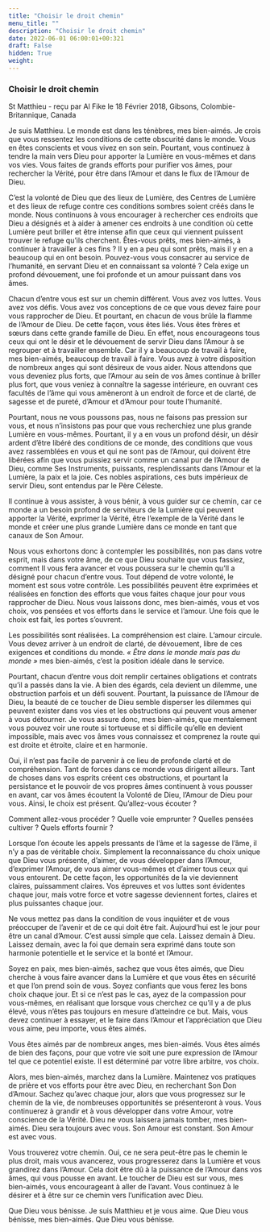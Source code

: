 ```yaml
---
title: "Choisir le droit chemin"
menu_title: ""
description: "Choisir le droit chemin"
date: 2022-06-01 06:00:01+00:321
draft: False
hidden: True
weight:
---
```

### Choisir le droit chemin

St Matthieu - reçu par Al Fike le 18 Février 2018, Gibsons, Colombie-Britannique, Canada

Je suis Matthieu. Le monde est dans les ténèbres, mes bien-aimés. Je crois que vous ressentez les conditions de cette obscurité dans le monde. Vous en êtes conscients et vous vivez en son sein. Pourtant, vous continuez à tendre la main vers Dieu pour apporter la Lumière en vous-mêmes et dans vos vies. Vous faites de grands efforts pour purifier vos âmes, pour rechercher la Vérité, pour être dans l’Amour et dans le flux de l’Amour de Dieu.

C’est la volonté de Dieu que des lieux de Lumière, des Centres de Lumière et des lieux de refuge contre ces conditions sombres soient créés dans le monde. Nous continuons à vous encourager à rechercher ces endroits que Dieu a désignés et à aider à amener ces endroits à une condition où cette Lumière peut briller et être intense afin que ceux qui viennent puissent trouver le refuge qu’ils cherchent. Êtes-vous prêts, mes bien-aimés, à continuer à travailler à ces fins ? Il y en a peu qui sont prêts, mais il y en a beaucoup qui en ont besoin. Pouvez-vous vous consacrer au service de l’humanité, en servant Dieu et en connaissant sa volonté ? Cela exige un profond dévouement, une foi profonde et un amour puissant dans vos âmes.

Chacun d’entre vous est sur un chemin différent. Vous avez vos luttes. Vous avez vos défis. Vous avez vos conceptions de ce que vous devez faire pour vous rapprocher de Dieu. Et pourtant, en chacun de vous brûle la flamme de l’Amour de Dieu. De cette façon, vous êtes liés. Vous êtes frères et sœurs dans cette grande famille de Dieu. En effet, nous encourageons tous ceux qui ont le désir et le dévouement de servir Dieu dans l’Amour à se regrouper et à travailler ensemble. Car il y a beaucoup de travail à faire, mes bien-aimés, beaucoup de travail à faire. Vous avez à votre disposition de nombreux anges qui sont désireux de vous aider. Nous attendons que vous deveniez plus forts, que l’Amour au sein de vos âmes continue à briller plus fort, que vous veniez à connaître la sagesse intérieure, en ouvrant ces facultés de l’âme qui vous amèneront à un endroit de force et de clarté, de sagesse et de pureté, d’Amour et d’Amour pour toute l’humanité.

Pourtant, nous ne vous poussons pas, nous ne faisons pas pression sur vous, et nous n’insistons pas pour que vous recherchiez une plus grande Lumière en vous-mêmes. Pourtant, il y a en vous un profond désir, un désir ardent d’être libéré des conditions de ce monde, des conditions que vous avez rassemblées en vous et qui ne sont pas de l’Amour, qui doivent être libérées afin que vous puissiez servir comme un canal pur de l’Amour de Dieu, comme Ses Instruments, puissants, resplendissants dans l’Amour et la Lumière, la paix et la joie. Ces nobles aspirations, ces buts impérieux de servir Dieu, sont entendus par le Père Céleste.

Il continue à vous assister, à vous bénir, à vous guider sur ce chemin, car ce monde a un besoin profond de serviteurs de la Lumière qui peuvent apporter la Vérité, exprimer la Vérité, être l’exemple de la Vérité dans le monde et créer une plus grande Lumière dans ce monde en tant que canaux de Son Amour.

Nous vous exhortons donc à contempler les possibilités, non pas dans votre esprit, mais dans votre âme, de ce que Dieu souhaite que vous fassiez, comment Il vous fera avancer et vous poussera sur le chemin qu’Il a désigné pour chacun d’entre vous. Tout dépend de votre volonté, le moment est sous votre contrôle. Les possibilités peuvent être exprimées et réalisées en fonction des efforts que vous faites chaque jour pour vous rapprocher de Dieu. Nous vous laissons donc, mes bien-aimés, vous et vos choix, vos pensées et vos efforts dans le service et l’amour. Une fois que le choix est fait, les portes s’ouvrent.

Les possibilités sont réalisées. La compréhension est claire. L’amour circule. Vous devez arriver à un endroit de clarté, de dévouement, libre de ces exigences et conditions du monde. *« Être dans le monde mais pas du monde »* mes bien-aimés, c’est la position idéale dans le service.

Pourtant, chacun d’entre vous doit remplir certaines obligations et contrats qu’il a passés dans la vie. A bien des égards, cela devient un dilemme, une obstruction parfois et un défi souvent. Pourtant, la puissance de l’Amour de Dieu, la beauté de ce toucher de Dieu semble disperser les dilemmes qui peuvent exister dans vos vies et les obstructions qui peuvent vous amener à vous détourner. Je vous assure donc, mes bien-aimés, que mentalement vous pouvez voir une route si tortueuse et si difficile qu’elle en devient impossible, mais avec vos âmes vous connaissez et comprenez la route qui est droite et étroite, claire et en harmonie.

Oui, il n’est pas facile de parvenir à ce lieu de profonde clarté et de compréhension. Tant de forces dans ce monde vous dirigent ailleurs. Tant de choses dans vos esprits créent ces obstructions, et pourtant la persistance et le pouvoir de vos propres âmes continuent à vous pousser en avant, car vos âmes écoutent la Volonté de Dieu, l’Amour de Dieu pour vous. Ainsi, le choix est présent. Qu’allez-vous écouter ?

Comment allez-vous procéder ? Quelle voie emprunter ? Quelles pensées cultiver ? Quels efforts fournir ?

Lorsque l’on écoute les appels pressants de l’âme et la sagesse de l’âme, il n’y a pas de véritable choix. Simplement la reconnaissance du choix unique que Dieu vous présente, d’aimer, de vous développer dans l’Amour, d’exprimer l’Amour, de vous aimer vous-mêmes et d’aimer tous ceux qui vous entourent. De cette façon, les opportunités de la vie deviennent claires, puissamment claires. Vos épreuves et vos luttes sont évidentes chaque jour, mais votre force et votre sagesse deviennent fortes, claires et plus puissantes chaque jour.

Ne vous mettez pas dans la condition de vous inquiéter et de vous préoccuper de l’avenir et de ce qui doit être fait. Aujourd’hui est le jour pour être un canal d’Amour. C’est aussi simple que cela. Laissez demain à Dieu. Laissez demain, avec la foi que demain sera exprimé dans toute son harmonie potentielle et le service et la bonté et l’Amour.

Soyez en paix, mes bien-aimés, sachez que vous êtes aimés, que Dieu cherche à vous faire avancer dans la Lumière et que vous êtes en sécurité et que l’on prend soin de vous. Soyez confiants que vous ferez les bons choix chaque jour. Et si ce n’est pas le cas, ayez de la compassion pour vous-mêmes, en réalisant que lorsque vous cherchez ce qu’il y a de plus élevé, vous n’êtes pas toujours en mesure d’atteindre ce but. Mais, vous devez continuer à essayer, et le faire dans l’Amour et l’appréciation que Dieu vous aime, peu importe, vous êtes aimés.

Vous êtes aimés par de nombreux anges, mes bien-aimés. Vous êtes aimés de bien des façons, pour que votre vie soit une pure expression de l’Amour tel que ce potentiel existe. Il est déterminé par votre libre arbitre, vos choix.

Alors, mes bien-aimés, marchez dans la Lumière. Maintenez vos pratiques de prière et vos efforts pour être avec Dieu, en recherchant Son Don d’Amour. Sachez qu’avec chaque jour, alors que vous progressez sur le chemin de la vie, de nombreuses opportunités se présenteront à vous. Vous continuerez à grandir et à vous développer dans votre Amour, votre conscience de la Vérité. Dieu ne vous laissera jamais tomber, mes bien-aimés. Dieu sera toujours avec vous. Son Amour est constant. Son Amour est avec vous.

Vous trouverez votre chemin. Oui, ce ne sera peut-être pas le chemin le plus droit, mais vous avancerez, vous progresserez dans la Lumière et vous grandirez dans l’Amour. Cela doit être dû à la puissance de l’Amour dans vos âmes, qui vous pousse en avant. Le toucher de Dieu est sur vous, mes bien-aimés, vous encourageant à aller de l’avant. Vous continuez à le désirer et à être sur ce chemin vers l’unification avec Dieu.

Que Dieu vous bénisse. Je suis Matthieu et je vous aime. Que Dieu vous bénisse, mes bien-aimés. Que Dieu vous bénisse.



